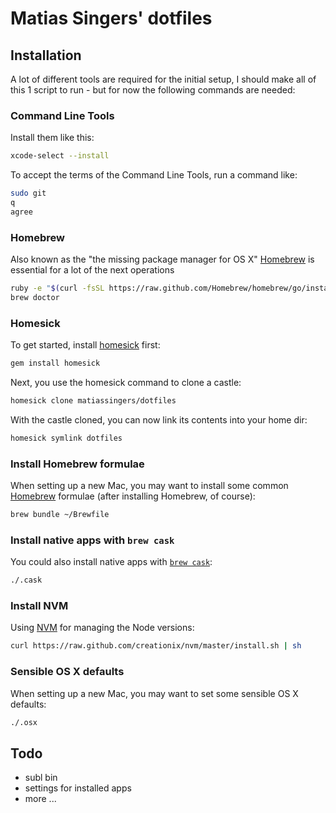 # Matias Singers' dotfiles

## Installation
A lot of different tools are required for the initial setup, I should make all of this 1 script to run - but for now the following commands are needed:

### Command Line Tools
Install them like this:
```bash
xcode-select --install
```

To accept the terms of the Command Line Tools, run a command like:
```bash
sudo git
q
agree
```

### Homebrew
Also known as the "the missing package manager for OS X" [Homebrew](http://brew.sh/) is essential for a lot of the next operations
```bash
ruby -e "$(curl -fsSL https://raw.github.com/Homebrew/homebrew/go/install)"
brew doctor
```

### Homesick
To get started, install [homesick](https://github.com/technicalpickles/homesick) first:
```bash
gem install homesick
```

Next, you use the homesick command to clone a castle:
```bash
homesick clone matiassingers/dotfiles
```

With the castle cloned, you can now link its contents into your home dir:
```bash
homesick symlink dotfiles
```

### Install Homebrew formulae

When setting up a new Mac, you may want to install some common [Homebrew](http://brew.sh/) formulae (after installing Homebrew, of course):

```bash
brew bundle ~/Brewfile
```

### Install native apps with `brew cask`

You could also install native apps with [`brew cask`](https://github.com/phinze/homebrew-cask):

```bash
./.cask
```

### Install NVM

Using [NVM](https://github.com/creationix/nvm) for managing the Node versions:

```bash
curl https://raw.github.com/creationix/nvm/master/install.sh | sh
```

### Sensible OS X defaults

When setting up a new Mac, you may want to set some sensible OS X defaults:

```bash
./.osx
```

## Todo
- subl bin
- settings for installed apps
- more ...
